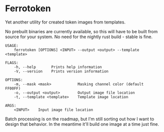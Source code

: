 # Ferrotoken

Yet another utility for created token images from templates.

No prebuilt binaries are currently available, so this will have to be built from source for your system.  No need for the nightly rust build - stable is fine.


```
USAGE:
    ferrotoken [OPTIONS] <INPUT> --output <output> --template <template>

FLAGS:
    -h, --help       Prints help information
    -V, --version    Prints version information

OPTIONS:
    -m, --mask <mask>            Masking channel color (default FF00FF)
    -o, --output <output>        Output image file location
    -t, --template <template>    Template image location

ARGS:
    <INPUT>    Input image file location
```

Batch processing is on the roadmap, but I'm still sorting out how I want to design that behavior.  In the meantime it'll build one image at a time just fine.
